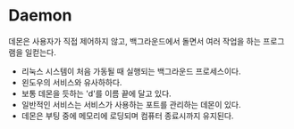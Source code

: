 # Daemon
데몬은 사용자가 직접 제어하지 않고, 백그라운드에서 돌면서 여러 작업을 하는 프로그램을 일컫는다.
- 리눅스 시스템이 처음 가동될 때 실행되는 백그라운드 프로세스이다.
- 왼도우의 서비스와 유사하하다.
- 보통 데몬을 듯하는 'd'를 이름 끝에 달고 있다.
- 일반적인 서비스는 서비스가 사용하는 포트를 관리하는 데몬이 있다.
- 데몬은 부팅 중에 메모리에 로딩되며 컴퓨터 종료시까지 유지된다.